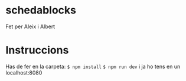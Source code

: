 # schedablocks
Fet per Aleix i Albert
# Instruccions
Has de fer en la carpeta:
`$ npm install`
`$ npm run dev`
i ja ho tens en un localhost:8080
